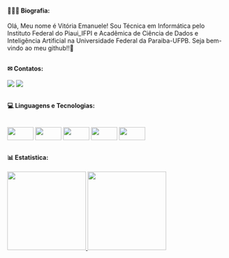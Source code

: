 #### 👩🏻‍💻 Biografia:

Olá, Meu nome é Vitória Emanuele! Sou Técnica em Informática pelo Instituto Federal do Piaui_IFPI e Acadêmica de Ciência de Dados e Inteligência Artificial na Universidade Federal da Paraiba-UFPB. Seja bem-vindo ao meu github!!🤗 

##

#### ✉ Contatos:


<div>
   <a href="https://www.linkedin.com/in/vit%C3%B3ria-emanuele/" target="_blank"><img src="https://img.shields.io/badge/LinkedIn-0077B5?style=for-the-badge&logo=linkedin&logoColor=white"></a>
   <a href="mailto:vitoriaemanueledesousa@gmail.com" target="_blank"><img src="https://img.shields.io/badge/Gmail-D14836?style=for-the-badge&logo=gmail&logoColor=white"></a>

##

#### 💻 Linguagens e Tecnologias:

</div>

<div style="display: inline_block"><br> 
  <img align="center" height="30" width="60" src="https://cdn.jsdelivr.net/gh/devicons/devicon@latest/icons/c/c-plain.svg">
  <img align="center" height="30" width="60" src="https://cdn.jsdelivr.net/gh/devicons/devicon@latest/icons/cplusplus/cplusplus-plain.svg">
  <img align="center" height="30" width="60" src="https://cdn.jsdelivr.net/gh/devicons/devicon@latest/icons/python/python-original.svg">
  <img align="center" height="30" width="60" src="https://cdn.jsdelivr.net/gh/devicons/devicon@latest/icons/jupyter/jupyter-original-wordmark.svg">
  <img align="center" height="30" width="60" src="https://cdn.jsdelivr.net/gh/devicons/devicon@latest/icons/azuresqldatabase/azuresqldatabase-original.svg">
  
</div>

##

#### 📊 Estatistica: 

<div>
  <a href="https://github.com/Vitoria-Emanuele">
  <img height="180em" src="https://github-readme-stats.vercel.app/api?username=Vitoria-Emanuele&show_icons=true&theme=dark&include_all_commits=true&count_private=true"/>
  <img height="180em" src="https://github-readme-stats.vercel.app/api/top-langs/?username=Vitoria-Emanuele&layout=compact&langs_count=16&theme=dark"/>
</div>
    
##
